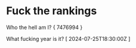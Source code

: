 # Fuck the rankings

Who the hell am I?
{ 7476994 }

What fucking year is it?
[ 2024-07-25T18:30:00Z ]
